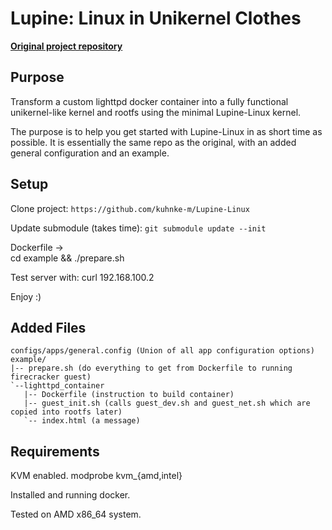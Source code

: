 # Lupine: Linux in Unikernel Clothes

**[Original project repository](https://github.com/hckuo/Lupine-Linux)**

## Purpose

Transform a custom lighttpd docker container into a fully functional unikernel-like kernel and rootfs using
the minimal Lupine-Linux kernel.

The purpose is to help you get started with Lupine-Linux in as short time as possible.
It is essentially the same repo as the original, with an added general configuration and an example.



## Setup
Clone project:
`https://github.com/kuhnke-m/Lupine-Linux`

Update submodule (takes time):
`git submodule update --init`

Dockerfile ->  
 cd example && ./prepare.sh

Test server with:
 curl 192.168.100.2

Enjoy :)
## Added Files
```
configs/apps/general.config (Union of all app configuration options)
example/
|-- prepare.sh (do everything to get from Dockerfile to running firecracker guest)
`--lighttpd_container
   |-- Dockerfile (instruction to build container)
   |-- guest_init.sh (calls guest_dev.sh and guest_net.sh which are copied into rootfs later)
   `-- index.html (a message)
```



## Requirements

KVM enabled.
 modprobe kvm_{amd,intel}

Installed and running docker.

Tested on AMD x86_64 system.
